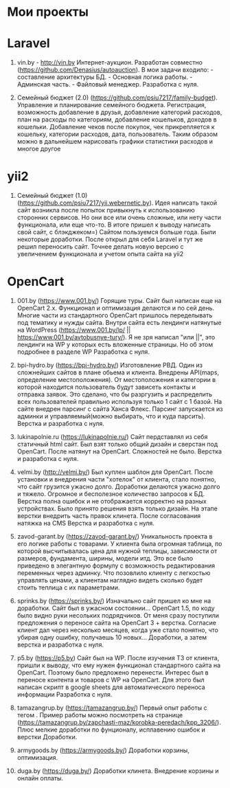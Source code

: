 # Мои проекты


# Laravel 

1) vin.by - http://vin.by
Интернет-аукцион. Разработан совместно (https://github.com/Denasius/autoauction). В мои задачи входило: - составление архитектуры БД. - Основная логика работы. - Админская часть. - Файловый менеджер.
Разработка с нуля.

2) Семейный бюджет (2.0) (https://github.com/psiu7217/family-budget). 
Управление и планирование семейного бюджета. Регистрация, возможность добавление в друзья, добавление категорий расходов, план на расходы по категориям, добавление кошельков, доходов в кошельки. Добавление чеков после покупок, чек прикрепляется к кошельку, категории расходов, дата, пользователь. Таким образом можно в дальнейшем нарисовать графики статистики расходов и многое другое


# yii2

1) Семейный бюджет (1.0) (https://github.com/psiu7217/yii.webernetic.by).
Идея написать такой сайт возникла после попыток привыкнуть к использованию сторонних сервисов. Но они все или очень сложные, или нету части функционала, или еще что-то. В итоге пришел к выводу написать свой сайт, с блэкджеком=) Сайтом пользуемся больше года. Были некоторые доработки. После открыл для себя Laravel и тут же решил переносить сайт. Точнее делать новую версию с увеличением функционала и учетом опыта сайта на yii2



# OpenCart

1) 001.by (https://www.001.by/)
Горящие туры. Сайт был написан еще на OpenCart 2.x. Функционал и оптимизация делаются и по сей день. Многие части из стандартного OpenCart пришлось переделывать под тематику и нужды сайта. Внутри сайта есть лендинги натянутые на WordPress (https://www.001.by/lp/ || https://www.001.by/avtobusnye-tury/). Я не зря написал "или ||", это лендинги на WP у которых есть вложенные страницы. Но об этом подробнее в разделе WP
Разработка с нуля.

2) bpi-hydro.by (https://bpi-hydro.by/)
Изготовление РВД. Один из сложнейших сайтов в плане обьема и клиента. Внедрены API(maps, определение местоположения). От местоположения и категории в которой находится пользователь будут зависеть контакты и отправка заявок. Это сделано, что бы разргузить и распределить всех пользователей правильно используя только 1 сайт с 1 базой. На сайте внедрен парсинг с сайта Ханса Флекс. Парсинг запускается из админки и управляемый(можно выбирать, что и куда парсить). 
Верстка и разработка с нуля.

3) lukinapolnie.ru (https://lukinapolnie.ru/)
Сайт пердставлял из себя статичный html сайт. Был взят только общий дизайн и сверстан под OpenCart. После натянут на OpenCart. Сложностей не было.
Верстка и разработка с нуля.

4) velmi.by (http://velmi.by/)
Был куплен шаблон для OpenCart. После установки и внедрения части "хотелок" от клиента, стало понятно, что сайт грузится ужасно долго. Доработки делаются ужасно долго и тяжело. Огромное и бесполезное количество запросов к БД. Верстка полна ошибок и не отображается корректно на разных устройствах. Было принято решения взять только дизайн. На этапе верстки внедрить часть правок клинета. После согласования натяжка на CMS
Верстка и разработка с нуля.

5) zavod-garant.by (https://zavod-garant.by/)
Уникальность проекта в его логике работы с товарами. У клиента была огромная таблица, по которой высчитывалась цена для нужной теплицы, зависимости от размеров, фундамента, ширины, модели итд. Это все было приведено в элегантную формулу с возможность редактирования переменных через админку. Что позовлило клиенту с легкостью управлять ценами, а клиентам наглядно видеть сколько будет стоить теплица с их параметрами.

6) sprinks.by (https://sprinks.by/)
Изначально сайт пришел ко мне на доработки. Сайт был в ужасном состоянии... OpenCart 1.5, по коду было видно руки несольких подрядчиков. От меня сразу поступили предложения о переносе сайта на OpenCart 3 + верстка. Согласие клиент дал через несколько месяцев, когда уже стало понятно, что убирая одну ошибку, получаешь 10 новых...
Доработки, а затем верстка и разработка с нуля.

7) p5.by (https://p5.by)
Сайт был на WP. После изучения ТЗ от клиента, пришли к выводу, что ему нужен функционал стандартного сайта на OpenCart. Поэтому было предложено перенести. Интерес был в переносе контента и товаров с WP на OpenCart. Для этого был написан скрипт в google sheets для автоматического переноса информации
Разработка с нуля.

8) tamazangrup.by (https://tamazangrup.by/)
Первый опыт работы с тегом <area>. Пример работы можно посмотреть на странице (https://tamazangrup.by/zapchasti-maz/korobka-peredach/kpp_3206/). Плюс мелкие доработки по фунционалу, исплавению ошибок и верстки
Доработки.

9) armygoods.by (https://armygoods.by/)
Доработки корзины, оптимизация.

10) duga.by (https://duga.by/)
Доработки клинета. Внедрение корзины и онлайн оплаты. 
